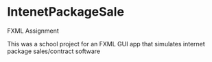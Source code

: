 # IntenetPackageSale
FXML Assignment

This was a school project for an FXML GUI app that simulates internet package sales/contract software 
